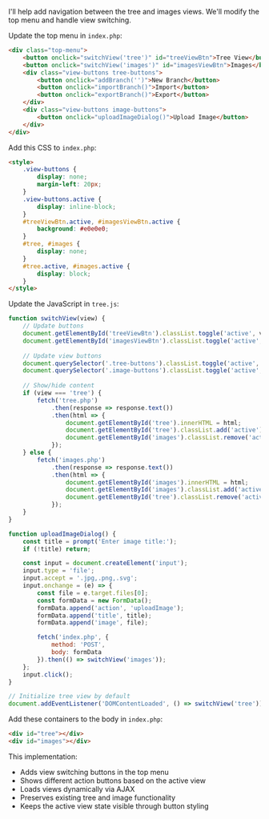 I'll help add navigation between the tree and images views. We'll modify the top menu and handle view switching.

Update the top menu in `index.php`:

```html
<div class="top-menu">
    <button onclick="switchView('tree')" id="treeViewBtn">Tree View</button>
    <button onclick="switchView('images')" id="imagesViewBtn">Images</button>
    <div class="view-buttons tree-buttons">
        <button onclick="addBranch('')">New Branch</button>
        <button onclick="importBranch()">Import</button>
        <button onclick="exportBranch()">Export</button>
    </div>
    <div class="view-buttons image-buttons">
        <button onclick="uploadImageDialog()">Upload Image</button>
    </div>
</div>
```

Add this CSS to `index.php`:

```html
<style>
    .view-buttons {
        display: none;
        margin-left: 20px;
    }
    .view-buttons.active {
        display: inline-block;
    }
    #treeViewBtn.active, #imagesViewBtn.active {
        background: #e0e0e0;
    }
    #tree, #images {
        display: none;
    }
    #tree.active, #images.active {
        display: block;
    }
</style>
```

Update the JavaScript in `tree.js`:

```javascript
function switchView(view) {
    // Update buttons
    document.getElementById('treeViewBtn').classList.toggle('active', view === 'tree');
    document.getElementById('imagesViewBtn').classList.toggle('active', view === 'images');
    
    // Update view buttons
    document.querySelector('.tree-buttons').classList.toggle('active', view === 'tree');
    document.querySelector('.image-buttons').classList.toggle('active', view === 'images');
    
    // Show/hide content
    if (view === 'tree') {
        fetch('tree.php')
            .then(response => response.text())
            .then(html => {
                document.getElementById('tree').innerHTML = html;
                document.getElementById('tree').classList.add('active');
                document.getElementById('images').classList.remove('active');
            });
    } else {
        fetch('images.php')
            .then(response => response.text())
            .then(html => {
                document.getElementById('images').innerHTML = html;
                document.getElementById('images').classList.add('active');
                document.getElementById('tree').classList.remove('active');
            });
    }
}

function uploadImageDialog() {
    const title = prompt('Enter image title:');
    if (!title) return;

    const input = document.createElement('input');
    input.type = 'file';
    input.accept = '.jpg,.png,.svg';
    input.onchange = (e) => {
        const file = e.target.files[0];
        const formData = new FormData();
        formData.append('action', 'uploadImage');
        formData.append('title', title);
        formData.append('image', file);

        fetch('index.php', {
            method: 'POST',
            body: formData
        }).then(() => switchView('images'));
    };
    input.click();
}

// Initialize tree view by default
document.addEventListener('DOMContentLoaded', () => switchView('tree'));
```

Add these containers to the body in `index.php`:

```html
<div id="tree"></div>
<div id="images"></div>
```

This implementation:
- Adds view switching buttons in the top menu
- Shows different action buttons based on the active view
- Loads views dynamically via AJAX
- Preserves existing tree and image functionality
- Keeps the active view state visible through button styling